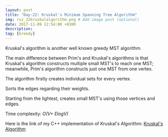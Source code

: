 ```yaml
---
layout: post
title: "Day-22: Kruskal's Minimum Spanning Tree Algorithm"
img: rsz_22kruskalalgorithm.png # Add image post (optional)
date: 2017-11-09 12:54:00 +0300
description: 
tag: [Greedy]
---
```


Kruskal's algorithm is another well known greedy MST algorithm. 

The main difference between Prim's and Kruskal's algorithms is that Kruskal's algorithm constructs multiple small MST's to reach one MST; meanwhile, Prim's algorithm constructs just one MST from one vertex.

The algorithm firstly creates individual sets for every vertex.

Sorts the edges regarding their weights.

Starting from the lightest, creates small MST's using those vertices and edges.

Time complexity: *O(V+ ElogV)* 

Here is the link of my C++ implementation of Kruskal's Algorithm: [Kruskal's Algorithm](https://github.com/abdurrezzak/100-Days-100-Algorithms-/blob/master/22.KruskalAlgorithm.cpp)
